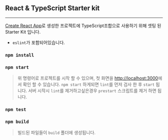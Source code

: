 ## React & TypeScript Starter kit
---

[Create React App](https://github.com/facebook/create-react-app)로 생성한 프로젝트에
TypeScript조합으로 사용하기 위해 셋팅 된 Starter Kit 입니다.

- `eslint`가 포함되어있습니다.

### `npm install`

### `npm start`

> 위 명령어로 프로젝트를 시작 할 수 있으며, 첫 화면을 [http://localhost:3000](http://localhost:3000)에서 확인 할 수 있습니다.
`npm start` 하게되면 `lint`를 먼저 검사 한 후 `start` 됩니다.
서버 시작시 `lint`를 제거하고싶은경우 `prestart` 스크립트를 제거 하면 됩니다.

### `npm test`


### `npm build`

> 빌드된 파일들이 `build` 폴더에 생성됩니다.